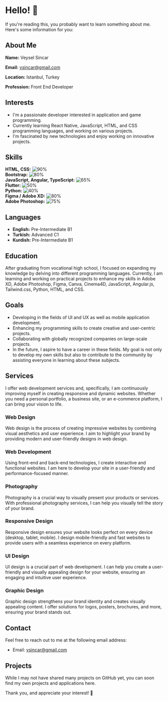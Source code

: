 # Hello! 👋

If you're reading this, you probably want to learn something about me. Here's some information for you:

## About Me
**Name:** Veysel Sincar

**Email:** vsincar@gmail.com

**Location:** Istanbul, Turkey

**Profession:** Front End Developer

## Interests
- I'm a passionate developer interested in application and game programming.
- Currently learning React Native, JavaScript, HTML, and CSS programming languages, and working on various projects.
- I'm fascinated by new technologies and enjoy working on innovative projects.

## Skills

**HTML, CSS:** ![90%](https://progress-bar.dev/90)  
**Bootstrap:** ![80%](https://progress-bar.dev/80)  
**JavaScript, Angular, TypeScript:** ![65%](https://progress-bar.dev/65)  
**Flutter:** ![50%](https://progress-bar.dev/50)  
**Python:** ![40%](https://progress-bar.dev/40)  
**Figma / Adobe XD:** ![80%](https://progress-bar.dev/80)  
**Adobe Photoshop:** ![75%](https://progress-bar.dev/75)

## Languages
- **English:** Pre-Intermediate B1
- **Turkish:** Advanced C1
- **Kurdish:** Pre-Intermediate B1

## Education
After graduating from vocational high school, I focused on expanding my knowledge by delving into different programming languages. Currently, I am learning and working on practical projects to enhance my skills in Adobe XD, Adobe Photoshop, Figma, Canva, Cinema4D, JavaScript, Angular.js, Tailwind.css, Python, HTML, and CSS.

## Goals
- Developing in the fields of UI and UX as well as mobile application development.
- Enhancing my programming skills to create creative and user-centric projects.
- Collaborating with globally recognized companies on large-scale projects.
- In the future, I aspire to have a career in these fields. My goal is not only to develop my own skills but also to contribute to the community by assisting everyone in learning about these subjects.

## Services
I offer web development services and, specifically, I am continuously improving myself in creating responsive and dynamic websites. Whether you need a personal portfolio, a business site, or an e-commerce platform, I can bring your vision to life.

### Web Design
Web design is the process of creating impressive websites by combining visual aesthetics and user experience. I aim to highlight your brand by providing modern and user-friendly designs in web design.

### Web Development
Using front-end and back-end technologies, I create interactive and functional websites. I am here to develop your site in a user-friendly and performance-focused manner.

### Photography
Photography is a crucial way to visually present your products or services. With professional photography services, I can help you visually tell the story of your brand.

### Responsive Design
Responsive design ensures your website looks perfect on every device (desktop, tablet, mobile). I design mobile-friendly and fast websites to provide users with a seamless experience on every platform.

### UI Design
UI design is a crucial part of web development. I can help you create a user-friendly and visually appealing design for your website, ensuring an engaging and intuitive user experience.

### Graphic Design
Graphic design strengthens your brand identity and creates visually appealing content. I offer solutions for logos, posters, brochures, and more, ensuring your brand stands out.

## Contact
Feel free to reach out to me at the following email address:
- Email: vsincar@gmail.com

## Projects
While I may not have shared many projects on GitHub yet, you can soon find my own projects and applications here.

Thank you, and appreciate your interest! 🚀
